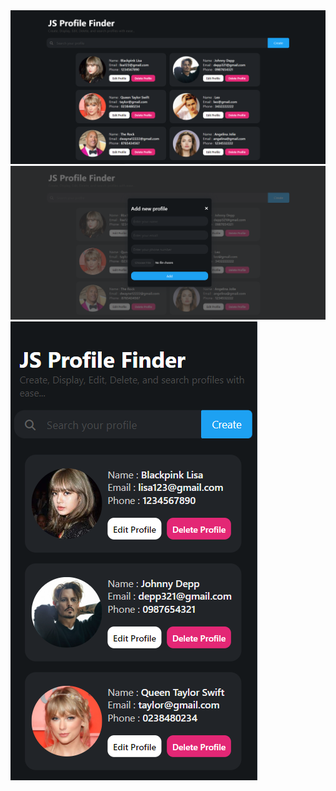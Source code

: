 <img src='https://github.com/bhurtelmanish/CRUD_profile_finder/blob/main/Screenshot%20(316).png' >

<img src='https://github.com/bhurtelmanish/CRUD_profile_finder/blob/main/Screenshot%20(317).png' >

<img src='https://github.com/bhurtelmanish/CRUD_profile_finder/blob/main/Screenshot%20(315).png' >

